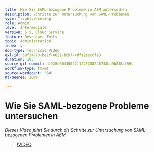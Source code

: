 ```yaml
---
title: Wie Sie SAML-bezogene Probleme in AEM untersuchen
description: Schritte zur Untersuchung von SAML-Problemen
type: Troubleshooting
role: Admin
level: Intermediate
version: 6.5, Cloud Service
feature: Developer Tools
topic: Administration
index: y
doc-type: Technical Video
exl-id: 60f34070-be1f-4621-b697-4df12eaccfe3
duration: 183
source-git-commit: af928e60410022f12207082467d3bd9b818af59d
workflow-type: tm+mt
source-wordcount: '34'
ht-degree: 100%

---
```


# Wie Sie SAML-bezogene Probleme untersuchen

*Dieses Video führt Sie durch die Schritte zur Untersuchung von SAML-bezogenen Problemen in AEM.*

>[!VIDEO](https://video.tv.adobe.com/v/335466?quality=12&learn=on)
